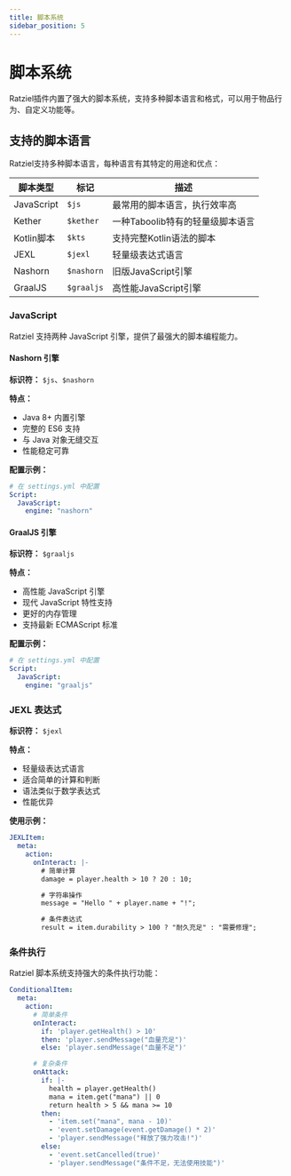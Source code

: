 ```yaml
---
title: 脚本系统
sidebar_position: 5
---
```


# 脚本系统

Ratziel插件内置了强大的脚本系统，支持多种脚本语言和格式，可以用于物品行为、自定义功能等。

## 支持的脚本语言

Ratziel支持多种脚本语言，每种语言有其特定的用途和优点：

| 脚本类型   | 标记       | 描述                             |
| ---------- | ---------- | -------------------------------- |
| JavaScript | `$js`      | 最常用的脚本语言，执行效率高     |
| Kether     | `$kether`  | 一种Taboolib特有的轻量级脚本语言 |
| Kotlin脚本 | `$kts`     | 支持完整Kotlin语法的脚本         |
| JEXL       | `$jexl`    | 轻量级表达式语言                 |
| Nashorn    | `$nashorn` | 旧版JavaScript引擎               |
| GraalJS    | `$graaljs` | 高性能JavaScript引擎             |

### JavaScript

Ratziel 支持两种 JavaScript 引擎，提供了最强大的脚本编程能力。

#### Nashorn 引擎

**标识符：** `$js`、`$nashorn`

**特点：**
- Java 8+ 内置引擎
- 完整的 ES6 支持
- 与 Java 对象无缝交互
- 性能稳定可靠

**配置示例：**
```yaml
# 在 settings.yml 中配置
Script:
  JavaScript:
    engine: "nashorn"
```

#### GraalJS 引擎

**标识符：** `$graaljs`

**特点：**
- 高性能 JavaScript 引擎
- 现代 JavaScript 特性支持
- 更好的内存管理
- 支持最新 ECMAScript 标准

**配置示例：**
```yaml
# 在 settings.yml 中配置
Script:
  JavaScript:
    engine: "graaljs"
```

### JEXL 表达式

**标识符：** `$jexl`

**特点：**
- 轻量级表达式语言
- 适合简单的计算和判断
- 语法类似于数学表达式
- 性能优异

**使用示例：**
```yaml
JEXLItem:
  meta:
    action:
      onInteract: |-
        # 简单计算
        damage = player.health > 10 ? 20 : 10;

        # 字符串操作
        message = "Hello " + player.name + "!";

        # 条件表达式
        result = item.durability > 100 ? "耐久充足" : "需要修理";
```

### 条件执行

Ratziel 脚本系统支持强大的条件执行功能：

```yaml
ConditionalItem:
  meta:
    action:
      # 简单条件
      onInteract:
        if: 'player.getHealth() > 10'
        then: 'player.sendMessage("血量充足")'
        else: 'player.sendMessage("血量不足")'

      # 复杂条件
      onAttack:
        if: |-
          health = player.getHealth()
          mana = item.get("mana") || 0
          return health > 5 && mana >= 10
        then:
          - 'item.set("mana", mana - 10)'
          - 'event.setDamage(event.getDamage() * 2)'
          - 'player.sendMessage("释放了强力攻击!")'
        else:
          - 'event.setCancelled(true)'
          - 'player.sendMessage("条件不足，无法使用技能")'
```
